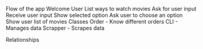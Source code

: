 Flow of the app
  Welcome User
  List ways to watch movies
  Ask for user input
  Receive user input
  Show selected option
  Ask user to choose an option
  Show user list of movies
Classes
  Order - Know different orders
  CLI - Manages data
  Scrapper - Scrapes data 

Relationships